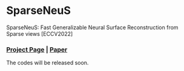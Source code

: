 # SparseNeuS
SparseNeuS: Fast Generalizable Neural Surface Reconstruction from Sparse views [ECCV2022]
### [Project Page](https://www.xxlong.site/SparseNeuS/) | [Paper](https://arxiv.org/pdf/2206.05737.pdf) 

The codes will be released soon.
